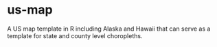 # us-map
A US map template in R including Alaska and Hawaii that can serve as a template for state and county level choropleths.
